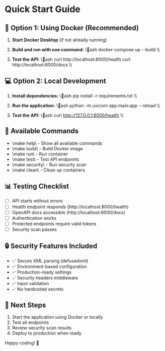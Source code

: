 # Quick Start Guide

## 🚀 Option 1: Using Docker (Recommended)

1. **Start Docker Desktop** (if not already running)

2. **Build and run with one command:**
   \\\ash
   docker-compose up --build
   \\\

3. **Test the API:**
   \\\ash
   curl http://localhost:8000/health
   curl http://localhost:8000/docs
   \\\

## 💻 Option 2: Local Development

1. **Install dependencies:**
   \\\ash
   pip install -r requirements.txt
   \\\

2. **Run the application:**
   \\\ash
   python -m uvicorn app.main:app --reload
   \\\

3. **Test the API:**
   \\\ash
   curl http://127.0.0.1:8000/health
   \\\

## 🔧 Available Commands

- \make help\ - Show all available commands
- \make build\ - Build Docker image
- \make run\ - Run container
- \make test\ - Test API endpoints
- \make security\ - Run security scan
- \make clean\ - Clean up containers

## 📊 Testing Checklist

- [ ] API starts without errors
- [ ] Health endpoint responds (http://localhost:8000/health)
- [ ] OpenAPI docs accessible (http://localhost:8000/docs)
- [ ] Authentication works
- [ ] Protected endpoints require valid tokens
- [ ] Security scan passes

## 🔒 Security Features Included

- ✅ Secure XML parsing (defusedxml)
- ✅ Environment-based configuration
- ✅ Production-ready settings
- ✅ Security headers middleware
- ✅ Input validation
- ✅ No hardcoded secrets

## 📝 Next Steps

1. Start the application using Docker or locally
2. Test all endpoints
3. Review security scan results
4. Deploy to production when ready

Happy coding! 🎉
